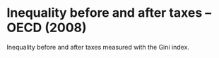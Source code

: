 # Inequality before and after taxes – OECD (2008)

Inequality before and after taxes measured with the Gini index. 